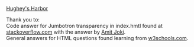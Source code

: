 [Hughey's Harbor](https://cherylhughey.github.io/hugheys_harbor/)

Thank you to:
<br>
Code answer for Jumbotron transparency in index.hmtl found at [stackoverflow.com](https://stackoverflow.com/questions/22904102/how-to-change-the-background-color-of-jumbrotron">source) with the answer by [Amit Joki](https://stackoverflow.com/users/3001736/amit-joki).
<br>
General answers for HTML questions found learning from [w3schools.com](https://www.w3schools.com/tags/att_a_target.asp).
